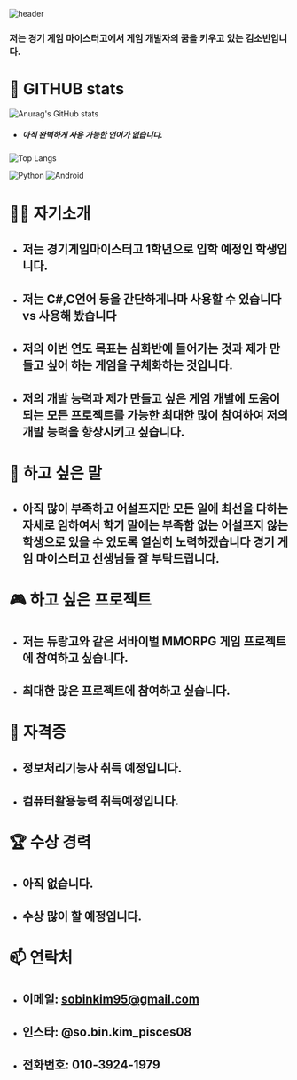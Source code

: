 


![header](https://capsule-render.vercel.app/api?type=egg&height=300&color=gradient&text=Hello%20%20I"M%20sobinkim&section=header&fontColor=w)


### 저는 경기 게임 마이스터고에서 게임 개발자의 꿈을 키우고 있는 김소빈입니다.
 # 👾 GITHUB stats 
 ![Anurag's GitHub stats](https://github-readme-stats.vercel.app/api?username=sobinkim&show_icons=true&theme=transparent)
 
- ##### 아직 완벽하게 사용 가능한 언어가 없습니다.
![Top Langs](https://github-readme-stats.vercel.app/api/top-langs/?username=sobinkim&layout=compact)

![Python](https://img.shields.io/badge/Python-3776AB.svg?&style=for-the-badge&logo=Python&logoColor=white)
![Android](https://img.shields.io/badge/Android-3DDC84.svg?&style=for-the-badge&logo=Android&logoColor=white)



# 👩‍💻 자기소개
- ## 저는 경기게임마이스터고 1학년으로 입학 예정인 학생입니다.
- ## 저는 C#,C언어 등을 간단하게나마 사용할 수 있습니다 vs 사용해 봤습니다
- ## 저의 이번 연도 목표는 심화반에 들어가는 것과 제가 만들고 싶어 하는 게임을 구체화하는 것입니다.
- ## 저의 개발 능력과 제가 만들고 싶은 게임 개발에 도움이 되는 모든 프로젝트를 가능한 최대한 많이 참여하여 저의 개발 능력을 향상시키고 싶습니다.

# 💬 하고 싶은 말 
-  ## 아직 많이 부족하고 어설프지만 모든 일에 최선을 다하는 자세로 임하여서 학기 말에는 부족함 없는 어설프지 않는 학생으로 있을 수 있도록 열심히 노력하겠습니다 경기 게임 마이스터고 선생님들 잘 부탁드립니다.

# 🎮 하고 싶은 프로젝트
- ## 저는 듀랑고와 같은 서바이벌 MMORPG 게임 프로젝트에 참여하고 싶습니다.
- ## 최대한 많은 프로젝트에 참여하고 싶습니다.


# 📜 자격증
- ## 정보처리기능사 취득 예정입니다.
- ## 컴퓨터활용능력 취득예정입니다.

# 🏆 수상 경력
- ## 아직 없습니다.
- ## 수상 많이 할 예정입니다.


# 📫 연락처
- ## 이메일: sobinkim95@gmail.com
- ## 인스타: @so.bin.kim_pisces08
- ## 전화번호: 010-3924-1979